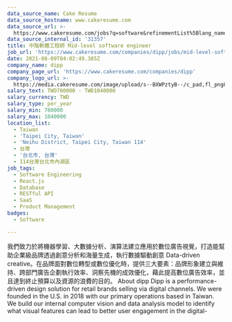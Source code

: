 ```yaml
---
data_source_name: Cake Resume
data_source_hostname: www.cakeresume.com
data_source_url: >-
  https://www.cakeresume.com/jobs?q=software&refinementList%5Blang_name%5D%5B0%5D=English&refinementList%5Bsalary_type%5D=per_year&range%5Bsalary_range%5D%5Bmin%5D=1000000&page=2
data_source_internal_id: '31357'
title: 中階軟體工程師 Mid-level software engineer
job_url: 'https://www.cakeresume.com/companies/dipp/jobs/mid-level-software-engineer'
date: 2021-08-09T04:02:49.385Z
company_name: dipp
company_page_url: 'https://www.cakeresume.com/companies/dipp'
company_logo_url: >-
  https://media.cakeresume.com/image/upload/s--BXWPztyB--/c_pad,fl_png8,h_200,w_200/v1521892210/vlasjihemezlzuv4z8zt.png
salary_text: TWD780000 - TWD1040000
salary_currency: TWD
salary_type: per_year
salary_min: 780000
salary_max: 1040000
location_list:
  - Taiwan
  - 'Taipei City, Taiwan'
  - 'Neihu District, Taipei City, Taiwan 114'
  - 台灣
  - '台北市, 台灣'
  - 114台灣台北市內湖區
job_tags:
  - Software Engineering
  - React.js
  - Database
  - RESTful API
  - SaaS
  - Product Management
badges:
  - Software

---
```


我們致力於將機器學習、大數據分析、演算法建立應用於數位廣告視覺，打造能幫助企業級品牌透過創意分析和海量生成，執行數據驅動創意 Data-driven creative。在品牌面對數位轉型或數位優化時，提供三大要素：品牌形象建立與維持、跨部門廣告企劃執行效率、洞察先機的成效優化，藉此提高數位廣告效率，並且達到終止預算以及資源的浪費的目的。 About dipp Dipp is a performance-driven design solution for retail brands selling via digital channels. We were founded in the U.S. in 2018 with our primary operations based in Taiwan. We build our internal computer vision and data analysis model to identify what visual features can lead to better user engagement in the digital-